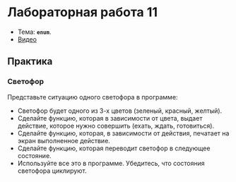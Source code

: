 # Лабораторная работа 11

- Тема: **`enum`**.
- [Видео](https://www.youtube.com/watch?v=LLfU1a7pTxg&list=PL4sUOB8DjVlVVw9Yx_tUO7fRPDYeaACXD&index=15)

## Практика

### Светофор

Представьте ситуацию одного светофора в программе:
- Светофор будет одного из 3-х цветов (зеленый, красный, желтый).
- Сделайте функцию, которая в зависимости от цвета, выдает действие, 
  которое нужно совершить (ехать, ждать, готовиться).
- Сделайте функцию, которая, в зависимости от действия, печатает на экран выполненное действие.
- Сделайте функцию, которая переводит светофор в следующее состояние.
- Используйте все это в программе. 
  Убедитесь, что состояния светофора циклируют.

